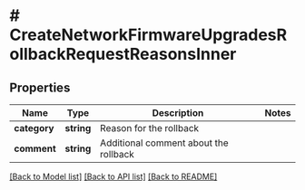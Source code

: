 # # CreateNetworkFirmwareUpgradesRollbackRequestReasonsInner

## Properties

Name | Type | Description | Notes
------------ | ------------- | ------------- | -------------
**category** | **string** | Reason for the rollback |
**comment** | **string** | Additional comment about the rollback |

[[Back to Model list]](../../README.md#models) [[Back to API list]](../../README.md#endpoints) [[Back to README]](../../README.md)
